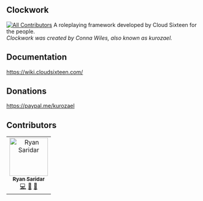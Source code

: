 ## Clockwork
[![All Contributors](https://img.shields.io/badge/all_contributors-1-orange.svg?style=flat-square)](#contributors)
A roleplaying framework developed by Cloud Sixteen for the people.  
*Clockwork was created by Conna Wiles, also known as kurozael.*

## Documentation
https://wiki.cloudsixteen.com/

## Donations
https://paypal.me/kurozael

## Contributors

<!-- ALL-CONTRIBUTORS-LIST:START - Do not remove or modify this section -->
<!-- prettier-ignore -->
<table>
  <tr>
    <td align="center"><a href="https://github.com/VortixDev"><img src="https://avatars1.githubusercontent.com/u/8403417?v=4" width="100px;" alt="Ryan Saridar"/><br /><sub><b>Ryan Saridar</b></sub></a><br /><a href="https://github.com/CloudSixteen/Clockwork/commits?author=VortixDev" title="Code">💻</a> <a href="#maintenance-VortixDev" title="Maintenance">🚧</a> <a href="#design-VortixDev" title="Design">🎨</a></td>
  </tr>
</table>

<!-- ALL-CONTRIBUTORS-LIST:END -->
